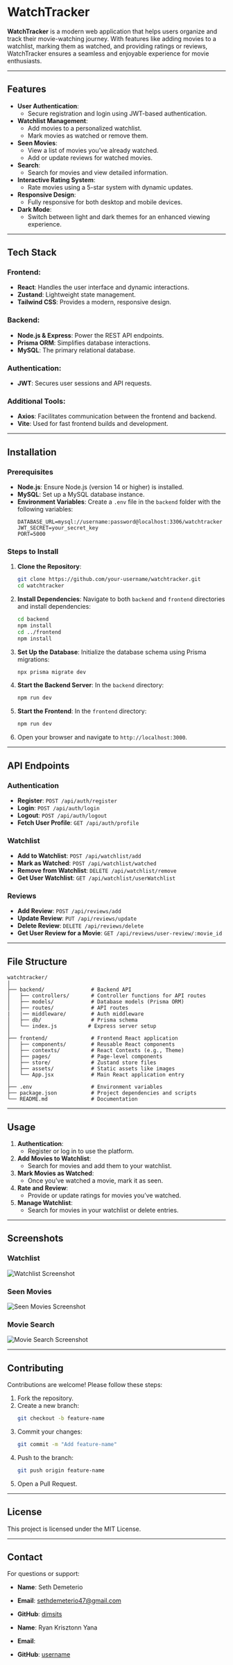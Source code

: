 # WatchTracker

**WatchTracker** is a modern web application that helps users organize and track their movie-watching journey. With features like adding movies to a watchlist, marking them as watched, and providing ratings or reviews, WatchTracker ensures a seamless and enjoyable experience for movie enthusiasts.

---

## Features

- **User Authentication**:
  - Secure registration and login using JWT-based authentication.
- **Watchlist Management**:
  - Add movies to a personalized watchlist.
  - Mark movies as watched or remove them.
- **Seen Movies**:
  - View a list of movies you’ve already watched.
  - Add or update reviews for watched movies.
- **Search**:
  - Search for movies and view detailed information.
- **Interactive Rating System**:
  - Rate movies using a 5-star system with dynamic updates.
- **Responsive Design**:
  - Fully responsive for both desktop and mobile devices.
- **Dark Mode**:
  - Switch between light and dark themes for an enhanced viewing experience.

---

## Tech Stack

### Frontend:
- **React**: Handles the user interface and dynamic interactions.
- **Zustand**: Lightweight state management.
- **Tailwind CSS**: Provides a modern, responsive design.

### Backend:
- **Node.js & Express**: Power the REST API endpoints.
- **Prisma ORM**: Simplifies database interactions.
- **MySQL**: The primary relational database.

### Authentication:
- **JWT**: Secures user sessions and API requests.

### Additional Tools:
- **Axios**: Facilitates communication between the frontend and backend.
- **Vite**: Used for fast frontend builds and development.

---

## Installation

### Prerequisites

- **Node.js**: Ensure Node.js (version 14 or higher) is installed.
- **MySQL**: Set up a MySQL database instance.
- **Environment Variables**:
  Create a `.env` file in the `backend` folder with the following variables:
  ```env
  DATABASE_URL=mysql://username:password@localhost:3306/watchtracker
  JWT_SECRET=your_secret_key
  PORT=5000
  ```

### Steps to Install

1. **Clone the Repository**:
   ```bash
   git clone https://github.com/your-username/watchtracker.git
   cd watchtracker
   ```

2. **Install Dependencies**:
   Navigate to both `backend` and `frontend` directories and install dependencies:
   ```bash
   cd backend
   npm install
   cd ../frontend
   npm install
   ```

3. **Set Up the Database**:
   Initialize the database schema using Prisma migrations:
   ```bash
   npx prisma migrate dev
   ```

4. **Start the Backend Server**:
   In the `backend` directory:
   ```bash
   npm run dev
   ```

5. **Start the Frontend**:
   In the `frontend` directory:
   ```bash
   npm run dev
   ```

6. Open your browser and navigate to `http://localhost:3000`.

---

## API Endpoints

### **Authentication**
- **Register**: `POST /api/auth/register`
- **Login**: `POST /api/auth/login`
- **Logout**: `POST /api/auth/logout`
- **Fetch User Profile**: `GET /api/auth/profile`

### **Watchlist**
- **Add to Watchlist**: `POST /api/watchlist/add`
- **Mark as Watched**: `POST /api/watchlist/watched`
- **Remove from Watchlist**: `DELETE /api/watchlist/remove`
- **Get User Watchlist**: `GET /api/watchlist/userWatchlist`

### **Reviews**
- **Add Review**: `POST /api/reviews/add`
- **Update Review**: `PUT /api/reviews/update`
- **Delete Review**: `DELETE /api/reviews/delete`
- **Get User Review for a Movie**: `GET /api/reviews/user-review/:movie_id`

---

## File Structure

```plaintext
watchtracker/
│
├── backend/               # Backend API
│   ├── controllers/       # Controller functions for API routes
│   ├── models/            # Database models (Prisma ORM)
│   ├── routes/            # API routes
|   |── middleware/        # Auth middleware
│   ├── db/                # Prisma schema
│   └── index.js          # Express server setup
│
├── frontend/              # Frontend React application
│   ├── components/        # Reusable React components
│   ├── contexts/          # React Contexts (e.g., Theme)
│   ├── pages/             # Page-level components
│   ├── store/             # Zustand store files
│   ├── assets/            # Static assets like images
│   └── App.jsx            # Main React application entry
│
├── .env                   # Environment variables
├── package.json           # Project dependencies and scripts
└── README.md              # Documentation
```

---

## Usage

1. **Authentication**:
   - Register or log in to use the platform.
2. **Add Movies to Watchlist**:
   - Search for movies and add them to your watchlist.
3. **Mark Movies as Watched**:
   - Once you’ve watched a movie, mark it as seen.
4. **Rate and Review**:
   - Provide or update ratings for movies you’ve watched.
5. **Manage Watchlist**:
   - Search for movies in your watchlist or delete entries.

---

## Screenshots

### Watchlist
![Watchlist Screenshot](./screenshots/watchlist.png)

### Seen Movies
![Seen Movies Screenshot](./screenshots/seen-movies.png)

### Movie Search
![Movie Search Screenshot](./screenshots/movie-search.png)

---

## Contributing

Contributions are welcome! Please follow these steps:

1. Fork the repository.
2. Create a new branch:
   ```bash
   git checkout -b feature-name
   ```
3. Commit your changes:
   ```bash
   git commit -m "Add feature-name"
   ```
4. Push to the branch:
   ```bash
   git push origin feature-name
   ```
5. Open a Pull Request.

---

## License

This project is licensed under the MIT License.

---

## Contact

For questions or support:
- **Name**: Seth Demeterio
- **Email**: sethdemeterio47@gmail.com
- **GitHub**: [dimsits](https://github.com/dimsits)

- **Name**: Ryan Krisztonn Yana
- **Email**: 
- **GitHub**: [username](https://github.com/username)
```
